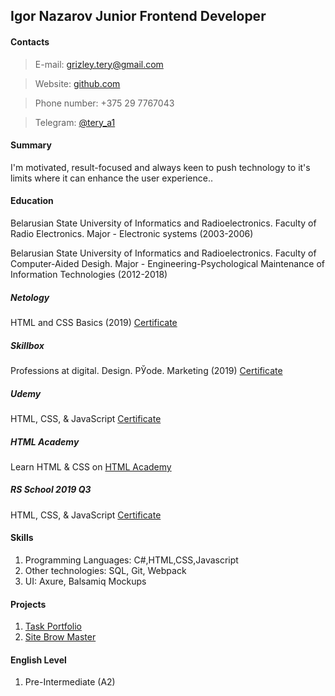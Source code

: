 ## **Igor Nazarov Junior Frontend Developer**

#### **Contacts**
>  E-mail: grizley.tery@gmail.com

> Website: [github.com](https://github.com/IHARNAZAROV "https://github.com/IHARNAZAROV")

> Phone number: +375 29 7767043

> Telegram: [@tery_a1](https://t.me/tery_a1 "tery_a1")

#### **Summary**

I'm motivated, result-focused and always keen to push technology to it's limits where it can enhance the user experience..

#### **Education**
Belarusian State University of Informatics and Radioelectronics. Faculty of Radio Electronics. Major - Electronic systems (2003-2006)

Belarusian State University of Informatics and Radioelectronics. Faculty of Computer-Aided Desigh. Major - Engineering-Psychological Maintenance of Information Technologies (2012-2018)

##### **Netology**
HTML and CSS Basics (2019)
[ Certificate](https://drive.google.com/file/d/1VOjQOHdynzVUYyja3JFRU1BsZYP6UFJH/view?usp=sharing "Certificate")
##### **Skillbox**
Professions at digital. Design. РЎode. Marketing (2019)
[Certificate](https://drive.google.com/file/d/17BYI-pDE0CeD3TzWFVLSa8ubS0ccQZTW/view?usp=sharing "Certificate")
##### **Udemy**
HTML, CSS, & JavaScript
[Certificate](https://drive.google.com/file/d/1bca9Tz5V8BpaLqY28Xnbh0pCjFHqVIwR/view?usp=sharing "Certificate")
##### **HTML Academy**
Learn HTML & CSS on [HTML Academy](https://htmlacademy.ru/profile/id1189387 "HtmlAcademy")
##### **RS School 2019 Q3**
HTML, CSS, & JavaScript
[Certificate](https://drive.google.com/file/d/1PWrKSwsupnwgadgQQk661x_o4mVT1wwc/view?usp=sharing)

#### **Skills**
1. Programming Languages: C#,HTML,CSS,Javascript
2. Other technologies: SQL, Git, Webpack
3. UI: Axure, Balsamiq Mockups

#### **Projects**
1. [Task Portfolio](https://web-portfolio-igornazarov.netlify.app)
3. [Site Brow Master](https://brow-master-anzhelika.netlify.com/)


#### **English Level**
1. Pre-Intermediate (A2)
